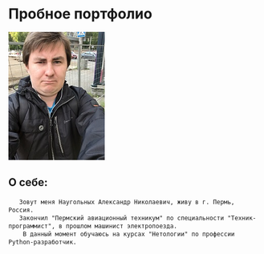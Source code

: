 # Пробное портфолио
![Фото автора](/images/IMG_0664.JPG)

## О себе:
       Зовут меня Наугольных Александр Николаевич, живу в г. Пермь, Россия.
       Закончил "Пермский авиационный техникум" по специальности "Техник-программист", в прошлом машинист электропоезда.
        В данный момент обучаюсь на курсах "Нетологии" по профессии Python-разработчик.


    

 
